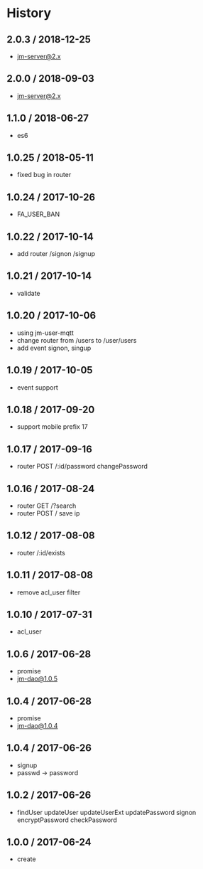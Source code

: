 # History

## 2.0.3 / 2018-12-25
- jm-server@2.x

## 2.0.0 / 2018-09-03
- jm-server@2.x

## 1.1.0 / 2018-06-27
- es6

## 1.0.25 / 2018-05-11
- fixed bug in router

## 1.0.24 / 2017-10-26
- FA_USER_BAN

## 1.0.22 / 2017-10-14
- add router /signon /signup

## 1.0.21 / 2017-10-14
- validate

## 1.0.20 / 2017-10-06
- using jm-user-mqtt
- change router from /users to /user/users
- add event signon, singup

## 1.0.19 / 2017-10-05
- event support

## 1.0.18 / 2017-09-20
- support mobile prefix 17

## 1.0.17 / 2017-09-16
- router POST /:id/password changePassword

## 1.0.16 / 2017-08-24
- router GET /?search
- router POST / save ip

## 1.0.12 / 2017-08-08
- router /:id/exists

## 1.0.11 / 2017-08-08
- remove acl_user filter

## 1.0.10 / 2017-07-31
- acl_user

## 1.0.6 / 2017-06-28
- promise
- jm-dao@1.0.5

## 1.0.4 / 2017-06-28
- promise
- jm-dao@1.0.4

## 1.0.4 / 2017-06-26
- signup
- passwd -> password

## 1.0.2 / 2017-06-26
- findUser updateUser updateUserExt updatePassword signon encryptPassword checkPassword

## 1.0.0 / 2017-06-24
- create
